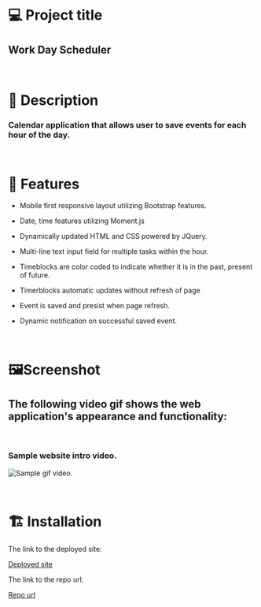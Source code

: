 # 💻 Project title

## Work Day Scheduler

<br/>

# 📓 Description

### Calendar application that allows user to save events for each hour of the day. 

<br/>

# 🎇 Features

- Mobile first responsive layout utilizing Bootstrap features.

- Date, time features utilizing Moment.js

- Dynamically updated HTML and CSS powered by JQuery.

- Multi-line text input field for multiple tasks within the hour.

- Timeblocks are color coded to indicate whether it is in the past, present of future.

- Timerblocks automatic updates without refresh of page

- Event is saved and presist when page refresh.

- Dynamic notification on successful saved event.

<br/>

# ️🖼️Screenshot

## The following video gif shows the web application's appearance and functionality:

<br/>

### Sample website intro video.

![Sample gif video.](./assets/images/work-day-scheduler.gif "video")

<br/>

# 🏗️ Installation

The link to the deployed site:

[Deployed site](https://devrayhe.github.io/work-day-scheduler/)

The link to the repo url:

[Repo url](https://github.com/DevRayHE/work-day-scheduler.git)
